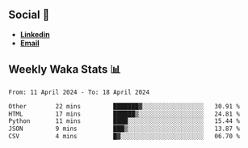 ## Social 🔗

- [**Linkedin**](https://www.linkedin.com/in/trevorward001/)
- **<a href="mailto:trevorward001@gmail.com">Email<a>**

## Weekly Waka Stats 📊
<!--START_SECTION:waka-->

```txt
From: 11 April 2024 - To: 18 April 2024

Other        22 mins         ███████▓░░░░░░░░░░░░░░░░░   30.91 %
HTML         17 mins         ██████▒░░░░░░░░░░░░░░░░░░   24.81 %
Python       11 mins         ████░░░░░░░░░░░░░░░░░░░░░   15.44 %
JSON         9 mins          ███▒░░░░░░░░░░░░░░░░░░░░░   13.87 %
CSV          4 mins          █▓░░░░░░░░░░░░░░░░░░░░░░░   06.70 %
```

<!--END_SECTION:waka-->

<!--

Here are some ideas to get you started:

- 🔭 I’m currently working on (way to add branches committed on)
- 🌱 I’m currently learning Web Frameworks and Machine Learning! (Lisp, JS (react & angular), Python, and __)
- 💬 Ask me about ...
- 📫 How to reach me: 
- 😄 Pronouns: He/Him/His
- ⚡ Fun fact: ...

that-recsys-lab
-->
